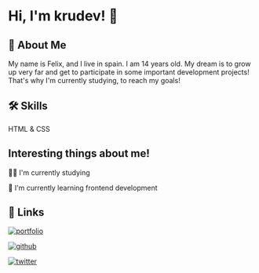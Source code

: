 
# Hi, I'm krudev! 👋


## 🚀 About Me
My name is Felix, and I live in spain. I am 14 years old. My dream is to grow up very far and get to participate in some important development projects! 
That's why I'm currently studying, to reach my goals!

## 🛠 Skills
HTML & CSS


## Interesting things about me!
👩‍💻 I'm currently studying

🧠 I'm currently learning frontend development 



## 🔗 Links
[![portfolio](https://img.shields.io/badge/portfolio_in_work-000?style=for-the-badge&logo=ko-fi&logoColor=white)](https://katherineoelsner.com/)

[![github](https://img.shields.io/badge/github-aaa?style=for-the-badge&logo=github&logoColor=white)](https://github.com/krudevv)

[![twitter](https://img.shields.io/badge/twitter-1DA1F2?style=for-the-badge&logo=twitter&logoColor=white)](https://twitter.com/)


